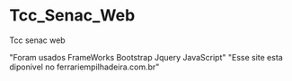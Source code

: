 # Tcc_Senac_Web

Tcc senac web

"Foram usados FrameWorks Bootstrap Jquery JavaScript"
"Esse site esta diponivel no ferrariempilhadeira.com.br"

